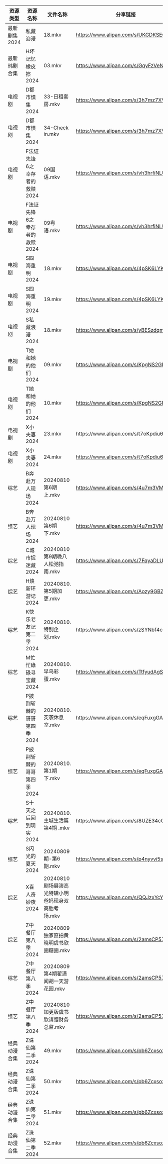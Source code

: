 | 资源类型     | 资源名称              | 文件名称                            | 分享链接                                 | 更新时间                |
| -------- | ----------------- | ------------------------------- | ------------------------------------ | ------------------- |
| 最新剧集2024 | 私藏浪漫              | 18.mkv                          | https://www.alipan.com/s/UKGDKSEQ1o2 | 2024-08-10 14:09:54 |
| 最新韩剧合集   | H坏记忆橡皮擦2024       | 03.mkv                          | https://www.alipan.com/s/GqyFzVeNETy | 2024-08-10 12:05:34 |
| 电视剧      | D都市惧集2024         | 33-日租套房.mkv                     | https://www.alipan.com/s/3h7mz7XVT7D | 2024-08-10 14:05:27 |
| 电视剧      | D都市惧集2024         | 34-Check in.mkv                 | https://www.alipan.com/s/3h7mz7XVT7D | 2024-08-10 14:05:27 |
| 电视剧      | F法证先锋6之幸存者的救赎2024 | 09国语.mkv                        | https://www.alipan.com/s/vh3hrfiNLUZ | 2024-08-10 18:02:05 |
| 电视剧      | F法证先锋6之幸存者的救赎2024 | 09粤语.mkv                        | https://www.alipan.com/s/vh3hrfiNLUZ | 2024-08-10 18:02:05 |
| 电视剧      | S四海重明2024         | 18.mkv                          | https://www.alipan.com/s/4pSK6LYKjv8 | 2024-08-10 19:06:24 |
| 电视剧      | S四海重明2024         | 19.mkv                          | https://www.alipan.com/s/4pSK6LYKjv8 | 2024-08-10 19:06:24 |
| 电视剧      | S私藏浪漫2024         | 18.mkv                          | https://www.alipan.com/s/yBESzdqmKM1 | 2024-08-10 14:06:46 |
| 电视剧      | T她和她的他们2024       | 09.mkv                          | https://www.alipan.com/s/KpgNS2GPyN5 | 2024-08-10 18:02:10 |
| 电视剧      | T她和她的他们2024       | 10.mkv                          | https://www.alipan.com/s/KpgNS2GPyN5 | 2024-08-10 18:02:10 |
| 电视剧      | X小夫妻2024          | 23.mkv                          | https://www.alipan.com/s/t7oKpdiu6vz | 2024-08-10 20:07:11 |
| 电视剧      | X小夫妻2024          | 24.mkv                          | https://www.alipan.com/s/t7oKpdiu6vz | 2024-08-10 20:07:10 |
| 综艺       | B奔赴万人现场2024       | 20240810第6期上.mkv                | https://www.alipan.com/s/4u7m3VMcqux | 2024-08-10 20:07:37 |
| 综艺       | B奔赴万人现场2024       | 20240810第6期下.mkv                | https://www.alipan.com/s/4u7m3VMcqux | 2024-08-10 20:07:37 |
| 综艺       | C城市捉迷藏2024        | 20240810第9期晚八人松弛指南.mkv          | https://www.alipan.com/s/7FqyaDLUvoi | 2024-08-10 19:07:53 |
| 综艺       | H焕新环游记2024        | 20240810.第5期加更.mkv              | https://www.alipan.com/s/Aozy9GBZZwu | 2024-08-10 18:02:30 |
| 综艺       | K快乐老友记第二季2024     | 20240810.特别企划.mkv               | https://www.alipan.com/s/zSYNbf4cpYQ | 2024-08-10 14:07:57 |
| 综艺       | M忙忙碌碌寻宝藏2024      | 20240810.早鸟彩蛋.mkv               | https://www.alipan.com/s/TtfyudAgS8v | 2024-08-10 18:02:39 |
| 综艺       | P披荆斩棘的哥哥第四季2024   | 20240810.突袭休息室.mkv              | https://www.alipan.com/s/eqFuxgGAPnZ | 2024-08-10 18:02:42 |
| 综艺       | P披荆斩棘的哥哥第四季2024   | 20240810.第1期下.mkv               | https://www.alipan.com/s/eqFuxgGAPnZ | 2024-08-10 18:02:42 |
| 综艺       | S十天之后回到现实2024     | 20240810.主城生活篇第4期 .mkv          | https://www.alipan.com/s/8UZE34cCGTv | 2024-08-10 18:02:50 |
| 综艺       | S闪光的夏天2024        | 20240809期-第6期.mkv               | https://www.alipan.com/s/p4nyvvi5szR | 2024-08-10 18:02:53 |
| 综艺       | X喜人奇妙夜2024        | 20240810剧场展演高光特辑小明爸妈现身双高胎考场.mkv | https://www.alipan.com/s/QQJzxYcYSnn | 2024-08-10 18:03:00 |
| 综艺       | Z中餐厅第八季2024       | 20240809独家直拍黄晓明虞书欣画糖画.mkv       | https://www.alipan.com/s/2amsCP57Grh | 2024-08-10 18:02:17 |
| 综艺       | Z中餐厅第八季2024       | 20240809第4期翟潇闻胡一天游花园.mkv        | https://www.alipan.com/s/2amsCP57Grh | 2024-08-10 18:02:16 |
| 综艺       | Z中餐厅第八季2024       | 20240810加更版虞书欣请缨财务总监.mkv        | https://www.alipan.com/s/2amsCP57Grh | 2024-08-10 18:02:16 |
| 经典动漫合集   | Z诛仙第二季2024        | 49.mkv                          | https://www.alipan.com/s/pb6ZcxsozSy | 2024-08-10 14:07:33 |
| 经典动漫合集   | Z诛仙第二季2024        | 50.mkv                          | https://www.alipan.com/s/pb6ZcxsozSy | 2024-08-10 14:07:32 |
| 经典动漫合集   | Z诛仙第二季2024        | 51.mkv                          | https://www.alipan.com/s/pb6ZcxsozSy | 2024-08-10 14:07:32 |
| 经典动漫合集   | Z诛仙第二季2024        | 52.mkv                          | https://www.alipan.com/s/pb6ZcxsozSy | 2024-08-10 14:07:32 |
